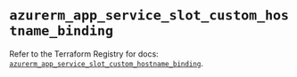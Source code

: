 # `azurerm_app_service_slot_custom_hostname_binding`

Refer to the Terraform Registry for docs: [`azurerm_app_service_slot_custom_hostname_binding`](https://registry.terraform.io/providers/hashicorp/azurerm/4.4.0/docs/resources/app_service_slot_custom_hostname_binding).
